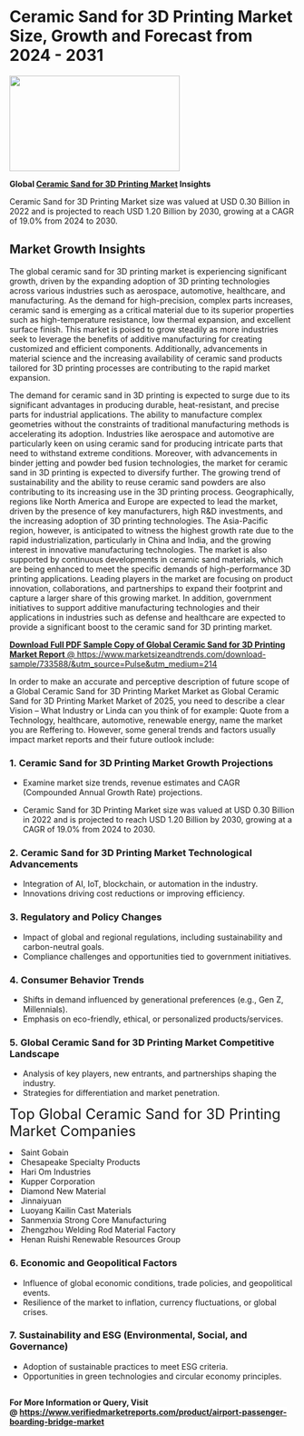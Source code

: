 <H1>Ceramic Sand for 3D Printing Market Size, Growth and Forecast from 2024 - 2031</H1><img class="aligncenter size-medium wp-image-584254" src="https://thirdeyenews.in/wp-content/uploads/2024/09/Global-Market-Research-300x168.jpeg" alt="" width="300" height="168" /><p><strong>Global&nbsp;<a href="https://www.marketsizeandtrends.com/download-sample/733588/&amp;utm_source=Pulse&amp;utm_medium=214">Ceramic Sand for 3D Printing Market</a> Insights</strong></p><p>Ceramic Sand for 3D Printing Market size was valued at USD 0.30 Billion in 2022 and is projected to reach USD 1.20 Billion by 2030, growing at a CAGR of 19.0% from 2024 to 2030.</p><p><h2>Market Growth Insights</h2> <p>The global ceramic sand for 3D printing market is experiencing significant growth, driven by the expanding adoption of 3D printing technologies across various industries such as aerospace, automotive, healthcare, and manufacturing. As the demand for high-precision, complex parts increases, ceramic sand is emerging as a critical material due to its superior properties such as high-temperature resistance, low thermal expansion, and excellent surface finish. This market is poised to grow steadily as more industries seek to leverage the benefits of additive manufacturing for creating customized and efficient components. Additionally, advancements in material science and the increasing availability of ceramic sand products tailored for 3D printing processes are contributing to the rapid market expansion.</p> <p><a href="sample_download_link"></a></p> <p>The demand for ceramic sand in 3D printing is expected to surge due to its significant advantages in producing durable, heat-resistant, and precise parts for industrial applications. The ability to manufacture complex geometries without the constraints of traditional manufacturing methods is accelerating its adoption. Industries like aerospace and automotive are particularly keen on using ceramic sand for producing intricate parts that need to withstand extreme conditions. Moreover, with advancements in binder jetting and powder bed fusion technologies, the market for ceramic sand in 3D printing is expected to diversify further. The growing trend of sustainability and the ability to reuse ceramic sand powders are also contributing to its increasing use in the 3D printing process. Geographically, regions like North America and Europe are expected to lead the market, driven by the presence of key manufacturers, high R&D investments, and the increasing adoption of 3D printing technologies. The Asia-Pacific region, however, is anticipated to witness the highest growth rate due to the rapid industrialization, particularly in China and India, and the growing interest in innovative manufacturing technologies. The market is also supported by continuous developments in ceramic sand materials, which are being enhanced to meet the specific demands of high-performance 3D printing applications. Leading players in the market are focusing on product innovation, collaborations, and partnerships to expand their footprint and capture a larger share of this growing market. In addition, government initiatives to support additive manufacturing technologies and their applications in industries such as defense and healthcare are expected to provide a significant boost to the ceramic sand for 3D printing market. <p><a href="more_info_link"></p><p><span class=""><strong>Download Full PDF Sample Copy of Global Ceramic Sand for 3D Printing Market Report</strong> @ <a href="https://www.marketsizeandtrends.com/download-sample/733588/&amp;utm_source=Pulse&amp;utm_medium=214" target="_blank">https://www.marketsizeandtrends.com/download-sample/733588/&amp;utm_source=Pulse&amp;utm_medium=214</a></span></p><p>In order to make an accurate and perceptive description of future scope of a Global&nbsp;Ceramic Sand for 3D Printing Market Market as Global&nbsp;Ceramic Sand for 3D Printing Market Market of 2025, you need to describe a clear Vision &ndash; What Industry or Linda can you think of for example: Quote from a Technology, healthcare, automotive, renewable energy, name the market you are Reffering to. However, some general trends and factors usually impact market reports and their future outlook include:</p><h3>1.&nbsp;<strong>Ceramic Sand for 3D Printing Market Growth Projections</strong></h3><ul><li>Examine market size trends, revenue estimates and CAGR (Compounded Annual Growth Rate) projections.</li><li><p>Ceramic Sand for 3D Printing Market size was valued at USD 0.30 Billion in 2022 and is projected to reach USD 1.20 Billion by 2030, growing at a CAGR of 19.0% from 2024 to 2030.</p></li></ul><h3>2.&nbsp;<strong>Ceramic Sand for 3D Printing Market Technological Advancements</strong></h3><ul><li>Integration of AI, IoT, blockchain, or automation in the industry.</li><li>Innovations driving cost reductions or improving efficiency.</li></ul><h3>3.&nbsp;<strong>Regulatory and Policy Changes</strong></h3><ul><li>Impact of global and regional regulations, including sustainability and carbon-neutral goals.</li><li>Compliance challenges and opportunities tied to government initiatives.</li></ul><h3>4.&nbsp;<strong>Consumer Behavior Trends</strong></h3><ul><li>Shifts in demand influenced by generational preferences (e.g., Gen Z, Millennials).</li><li>Emphasis on eco-friendly, ethical, or personalized products/services.</li></ul><h3>5.&nbsp;<strong>Global Ceramic Sand for 3D Printing Market Competitive Landscape</strong></h3><ul><li>Analysis of key players, new entrants, and partnerships shaping the industry.</li><li>Strategies for differentiation and market penetration.</li></ul><p data-pm-slice="1 1 []"><span style="color: inherit; font-family: inherit; font-size: 25px;">Top Global Ceramic Sand for 3D Printing Market Companies</span></p><div class="" data-test-id=""><p><li>Saint Gobain</li><li> Chesapeake Specialty Products</li><li> Hari Om Industries</li><li> Kupper Corporation</li><li> Diamond New Material</li><li> Jinnaiyuan</li><li> Luoyang Kailin Cast Materials</li><li> Sanmenxia Strong Core Manufacturing</li><li> Zhengzhou Welding Rod Material Factory</li><li> Henan Ruishi Renewable Resources Group</li></p></div><h3>6.&nbsp;<strong>Economic and Geopolitical Factors</strong></h3><ul><li>Influence of global economic conditions, trade policies, and geopolitical events.</li><li>Resilience of the market to inflation, currency fluctuations, or global crises.</li></ul><h3>7.&nbsp;<strong>Sustainability and ESG (Environmental, Social, and Governance)</strong></h3><ul><li>Adoption of sustainable practices to meet ESG criteria.</li><li>Opportunities in green technologies and circular economy principles.</li></ul><h2><strong style="font-size: 14px;">For More Information or Query, Visit @&nbsp;</strong><a style="background-color: #ffffff; font-size: 14px;" href="https://www.marketsizeandtrends.com/report/ceramic-sand-for-3d-printing-market/" target="_blank">https://www.verifiedmarketreports.com/product/airport-passenger-boarding-bridge-market</a></h2>
